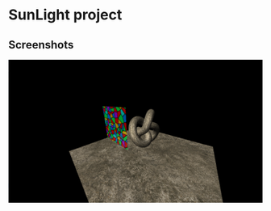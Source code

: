 # SunLight project

## Screenshots

![Screenshot](/../Screenshots/SunLight/BasicLighting.png?raw=true "Basic phong lighting and scene setup")